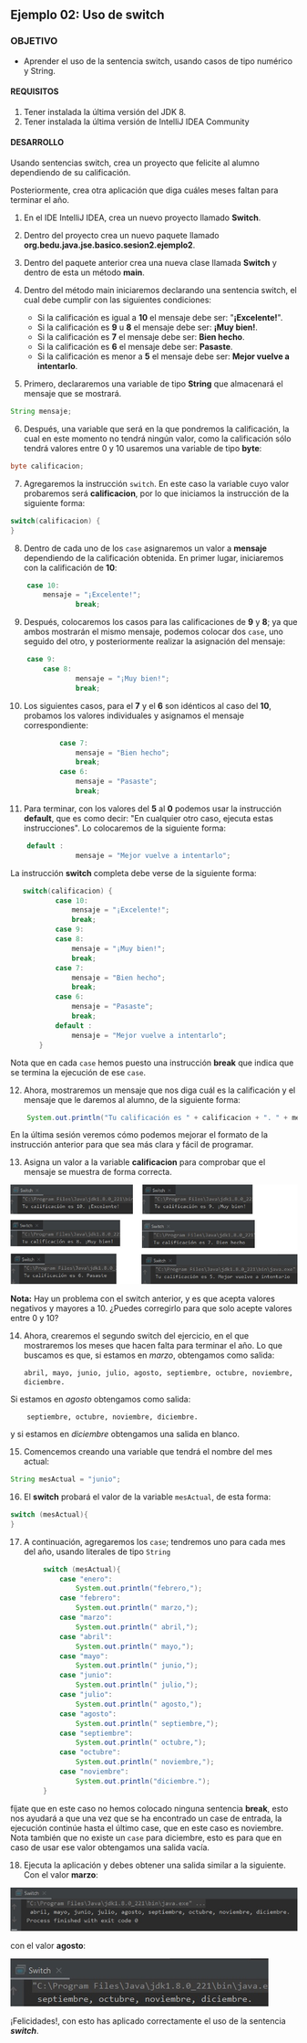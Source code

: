 
## Ejemplo 02: Uso de switch

### OBJETIVO

- Aprender el uso de la sentencia switch, usando casos de tipo numérico y String.

#### REQUISITOS
1. Tener instalada la última versión del JDK 8.
2. Tener instalada la última versión de IntelliJ IDEA Community


#### DESARROLLO

Usando sentencias switch, crea un proyecto que felicite al alumno dependiendo de su calificación. 

Posteriormente, crea otra aplicación que diga cuáles meses faltan para terminar el año.

1. En el IDE IntelliJ IDEA, crea un nuevo proyecto llamado **Switch**.

2. Dentro del proyecto crea un nuevo paquete llamado **org.bedu.java.jse.basico.sesion2.ejemplo2**.

3. Dentro del paquete anterior crea una nueva clase llamada **Switch** y dentro de esta un método **main**.

4. Dentro del método main iniciaremos declarando una sentencia switch, el cual debe cumplir con las siguientes condiciones:
	* Si la calificación es igual a **10** el mensaje debe ser: "**¡Excelente!**".
	* Si la calificación es **9** u **8** el mensaje debe ser: **¡Muy bien!**.
	* Si la calificación es **7** el mensaje debe ser: **Bien hecho**.
	* Si la calificación es **6** el mensaje debe ser: **Pasaste**.
	* Si la calificación es menor a **5** el mensaje debe ser: **Mejor vuelve a intentarlo**.
	
5. Primero, declararemos una variable de tipo **String** que almacenará el mensaje que se mostrará.

```java
String mensaje;
```

6. Después, una variable que será en la que pondremos la calificación, la cual en este momento no tendrá ningún valor, como la calificación sólo tendrá valores entre 0 y 10 usaremos una variable de tipo **byte**:

```java
byte calificacion;
```

7. Agregaremos la instrucción `switch`. En este caso la variable cuyo valor probaremos será **calificacion**, por lo que iniciamos la instrucción de la siguiente forma:
```java
switch(calificacion) {
}
```

8. Dentro de cada uno de los `case` asignaremos un valor a **mensaje** dependiendo de la calificación obtenida. En primer lugar, iniciaremos con la calificación de **10**:

```java
	case 10:
		mensaje = "¡Excelente!";
                break;
```

9. Después, colocaremos los casos para las calificaciones de **9** y **8**; ya que ambos mostrarán el mismo mensaje, podemos colocar dos `case`, uno seguido del otro, y posteriormente realizar la asignación del mensaje:

```java
	case 9:
        case 8:
                mensaje = "¡Muy bien!";
                break;

```

10. Los siguientes casos, para el **7** y el **6** son idénticos al caso del **10**, probamos los valores individuales y asignamos el mensaje correspondiente:

```java
            case 7:
                mensaje = "Bien hecho";
                break;
            case 6:
                mensaje = "Pasaste";
                break;
```

11. Para terminar, con los valores del **5** al **0** podemos usar la instrucción **default**, que es como decir: "En cualquier otro caso, ejecuta estas instrucciones". Lo colocaremos de la siguiente forma:

```java
	default :
                mensaje = "Mejor vuelve a intentarlo";
```

La instrucción **switch** completa debe verse de la siguiente forma:

 ```java
 	switch(calificacion) {
            case 10:
                mensaje = "¡Excelente!";
                break;
            case 9:
            case 8:
                mensaje = "¡Muy bien!";
                break;
            case 7:
                mensaje = "Bien hecho";
                break;
            case 6:
                mensaje = "Pasaste";
                break;
            default :
                mensaje = "Mejor vuelve a intentarlo";
        }
 ```

Nota que en cada `case` hemos puesto una instrucción **break** que indica que se termina la ejecución de ese `case`.

12. Ahora, mostraremos un mensaje que nos diga cuál es la calificación y el mensaje que le daremos al alumno, de la siguiente forma:

```java
	System.out.println("Tu calificación es " + calificacion + ". " + mensaje);
```
En la última sesión veremos cómo podemos mejorar el formato de la instrucción anterior para que sea más clara y fácil de programar.

13. Asigna un valor a la variable **calificacion** para comprobar que el mensaje se muestra de forma correcta.

![imagen](img/img_01.jpg)

**Nota:** Hay un problema con el switch anterior, y es que acepta valores negativos y mayores a 10. ¿Puedes corregirlo para que solo acepte valores entre 0 y 10?


14. Ahora, crearemos el segundo switch del ejercicio, en el que mostraremos los meses que hacen falta para terminar el año. Lo que buscamos es que, si estamos en *marzo*, obtengamos como salida:

		abril, mayo, junio, julio, agosto, septiembre, octubre, noviembre, diciembre.
		
Si estamos en *agosto* obtengamos como salida:

		septiembre, octubre, noviembre, diciembre.
		
y si estamos en *diciembre* obtengamos una salida en blanco.

15. Comencemos creando una variable que tendrá el nombre del mes actual:

```java
String mesActual = "junio";
```

16. El **switch** probará el valor de la variable `mesActual`, de esta forma:
```java
switch (mesActual){            
}
``` 

17. A continuación, agregaremos los `case`; tendremos uno para cada mes del año, usando literales de tipo `String`

```java
        switch (mesActual){
            case "enero":
                System.out.println("febrero,");
            case "febrero":
                System.out.println(" marzo,");
            case "marzo":
                System.out.println(" abril,");
            case "abril":
                System.out.println(" mayo,");
            case "mayo":
                System.out.println(" junio,");
            case "junio":
                System.out.println(" julio,");
            case "julio":
                System.out.println(" agosto,");
            case "agosto":
                System.out.println(" septiembre,");
            case "septiembre":
                System.out.println(" octubre,");
            case "octubre":
                System.out.println(" noviembre,");
            case "noviembre":
                System.out.println("diciembre.");
        }
```

fíjate que en este caso no hemos colocado ninguna sentencia **break**, esto nos ayudará a que una vez que se ha encontrado un case de entrada, la ejecución continúe hasta el último case, que en este caso es noviembre. Nota también que no existe un `case` para diciembre, esto es para que en caso de usar ese valor obtengamos una salida vacía.

18. Ejecuta la aplicación y debes obtener una salida similar a la siguiente. Con el valor **marzo**:

![imagen](img/img_02.jpg)

con el valor **agosto**:

![imagen](img/img_03.jpg)

¡Felicidades!, con esto has aplicado correctamente el uso de la sentencia ***switch***.
